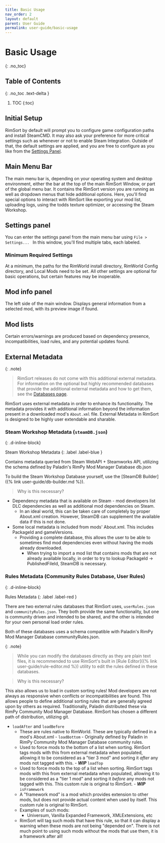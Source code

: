 ```yaml
---
title: Basic Usage
nav_order: 2
layout: default
parent: User Guide
permalink: user-guide/basic-usage
---
```

# Basic Usage
{: .no_toc}

## Table of Contents
{: .no_toc .text-delta }

1. TOC
{:toc}

## Initial Setup

RimSort by default will prompt you to configure game configuration paths and install SteamCMD. It may also ask your preference for more critical settings such as whenever or not to enable Steam Integration. Outside of that, the default settings are applied, and you are free to configure as you like from the [Settings Panel](/user-guide/basic-usage/#settings-panel).

## Main Menu Bar

The main menu bar is, depending on your operating system and desktop environment, either the bar at the top of the main RimSort Window, or part of the global menu bar. It contains the RimSort version you are running as well as dropdown menus that hide additional options. Here, you'll find special options to interact with RimSort like exporting your mod list, uploading logs, using the todds texture optimizer, or accessing the Steam Workshop.

## Settings panel

You can enter the settings panel from the main menu bar using `File > Settings... ` In this window, you'll find multiple tabs, each labeled. 

### Minimum Required Settings

At a minimum, the paths for the RimWorld install directory, RimWorld Config directory, and Local Mods need to be set. All other settings are optional for basic operations, but certain features may be inoperable.

## Mod info panel

The left side of the main window. Displays general information from a selected mod, with its preview image if found.

## Mod lists

Certain errors/warnings are produced based on dependency presence, incompatibilities, load rules, and any potential updates found.

## External Metadata

{: .note}
> RimSort releases do not come with this additional external metadata. For information on the optional but highly recommended databases that provide the additional external metadata and how to get them, see the [Databases page](/user-guide/databases).

RimSort uses external metadata in order to enhance its functionality. The metadata provides it with additional information beyond the information present in a downloaded mod's `About.xml` file. External Metadata in RimSort is designed to be highly user extendable and sharable.

### Steam Workshop Metadata (`steamDB.json`)
{: .d-inline-block}

Steam Workshop Metadata
{: .label .label-blue }

  Contains metadata queried from Steam WebAPI + Steamworks API, utilizing the schema defined by Paladin's RimPy Mod Manager Database db.json

  To build the Steam Workshop Database yourself, use the [SteamDB Builder]({% link user-guide/db-builder.md %}).
  > Why is this necessary?
  
  - Dependency metadata that is available on Steam - mod developers list DLC dependencies as well as additional mod dependencies on Steam.
    - In an ideal world, this can be taken care of completely by proper About.xml creation. However, SteamDB can supplement the available data if this is not done.
  - Some local metadata is included from mods' About.xml. This includes PackageId and gameVersions.
    - Providing a complete database, this allows the user to be able to sometimes find mod dependencies even without having the mods already downloaded.
      - When trying to import a mod list that contains mods that are not already available locally, in order to try to lookup PackageId -> PublishedFileId, SteamDB is necessary.

### Rules Metadata (Community Rules Database, User Rules)
{: .d-inline-block}

Rules Metadata
{: .label .label-red }

  There are two external rules databases that RimSort uses, `userRules.json` and `communityRules.json`. They both provide the same functionality, but one is community driven and intended to be shared, and the other is intended for your own personal load order rules. 
  
  Both of these databases uses a schema compatible with Paladin's RimPy Mod Manager Database communityRules.json.

  {: .note}
  > While you can modify the databases directly as they are plain text files, it is recommended to use RimSort's built in [Rule Editor]({% link user-guide/rule-editor.md %}) utility to edit the rules defined in these databases.

  > Why is this necessary?
  
  This also allows us to load in custom sorting rules! Mod developers are not always as responsive when conflicts or incompatibilities are found. This allows people to define additional sorting rules that are generally agreed upon by others as required. Traditionally, Paladin distributed these via RimPy Community Mod Manager Database. RimSort has chosen a different path of distribution, utilizing git.
   
   - `loadAfter` and `loadBefore`
      - These are rules native to RimWorld. These are typically defined in a mod's About.xml
    - `loadBottom` - Originally defined by Paladin in RimPy Community Mod Manager Database community rules.
      - Used to force mods to the bottom of a list when sorting. RimSort tags mods with this from external metadata when populated, allowing it to be considered as a "tier 3 mod" and sorting it _after_ any mods not tagged with this.
    - _**WIP**_ `loadTop`
      - Used to force mods to the top of a list when sorting. RimSort tags mods with this from external metadata when populated, allowing it to be considered as a "tier 1 mod" and sorting it _before_ any mods not tagged with this. This custom rule is original to RimSort.
    - _**WIP**_ `isFramework`
      - A "framework mod" is a mod which provides extension to other mods, but does not provide actual content when used by itself. This custom rule is original to RimSort.
      - Examples of such mods:
        - Universum, Vanilla Expanded Framework, XMLExtensions, etc
      - RimSort will tag such mods that have this rule, so that it can display a warning when these mods are not being "depended on". There is not much point to using such mods without the mods that use them, it is a framework after all!